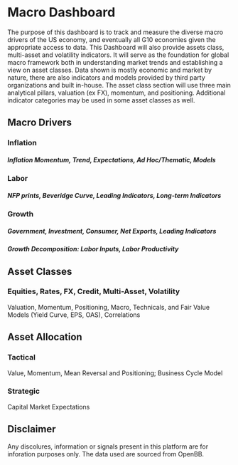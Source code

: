 # Macro Dashboard

The purpose of this dashboard is to track and measure the diverse macro drivers of the US economy, and eventually all G10 economies given the appropriate access to data. This Dashboard will also provide assets class, multi-asset and volatility indicators.
It will serve as the foundation for global macro framework both in understanding market trends and establishing a view on asset classes. Data shown is mostly economic and market by nature, there are also indicators and models provided by 
third party organizations and built in-house. The asset class section will use three main analytical pillars, valuation (ex FX), momentum, and positioning. Additional indicator categories may be used in some asset classes as well.  

## Macro Drivers

### Inflation
##### Inflation Momentum, Trend, Expectations, Ad Hoc/Thematic, Models

### Labor
##### NFP prints, Beveridge Curve, Leading Indicators, Long-term Indicators

### Growth 
##### Government, Investment, Consumer, Net Exports, Leading Indicators
##### Growth Decomposition: Labor Inputs, Labor Productivity  

## Asset Classes
### Equities, Rates, FX, Credit, Multi-Asset, Volatility
Valuation, Momentum, Positioning, Macro, Technicals, and Fair Value Models (Yield Curve, EPS, OAS), Correlations

## Asset Allocation
### Tactical 
Value, Momentum, Mean Reversal and Positioning; Business Cycle Model
### Strategic 
Capital Market Expectations



## Disclaimer
Any discolures, information or signals present in this platform are for inforation purposes only. The data used are sourced from OpenBB.
